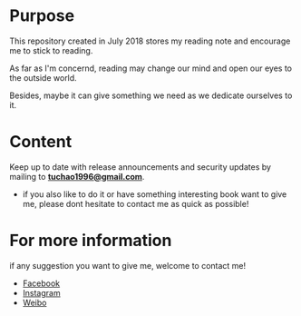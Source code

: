 # Purpose
This repository created in July 2018 stores my reading note and encourage me to stick to reading.

As far as I'm concernd, reading may change our mind and open our eyes to the outside world. 

Besides, maybe it can give something we need as we dedicate ourselves to it.

# Content

Keep up to date with release announcements and security updates by mailing to **tuchao1996@gmail.com**.

- if you also like to do it or have something interesting book want to give me, please dont hesitate to contact me as quick as possible!

# For more information

if any suggestion you want to give me, welcome to contact me!

- [Facebook](https://www.facebook.com/tuchao.zhang.3)
- [Instagram](https://www.instagram.com/tuchaozhang/)
- [Weibo](https://weibo.com/5353344082/profile?rightmod=1&wvr=6&mod=personinfo&is_all=1)
